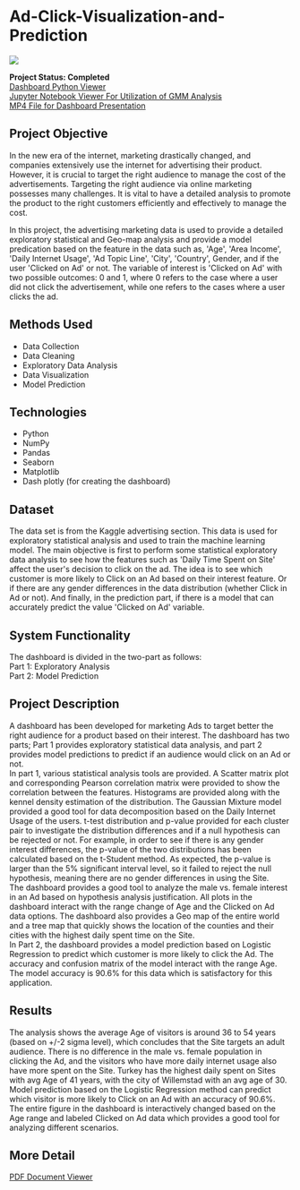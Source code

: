 # Ad-Click-Visualization-and-Prediction

<img src="Project_Dash2.gif" style>

**Project Status: Completed**
<br>
<a href="https://github.com/majfeizatgmaildotcom/Ad-Click-Visualization-and-Prediction/blob/eacfd418a8110df4fe3711b4d7f20083c4b42c3e/Visualization_project_forUCONN_PY_ver9_Final.py">Dashboard Python Viewer</a>
<br>
<a href="https://github.com/majfeizatgmaildotcom/Ad-Click-Visualization-and-Prediction/blob/e17aee6ff459dc43b05042ca7c1c34d209f2f2ae/AD%20Click%20Data%20Analaysis.ipynb">Jupyter Notebook Viewer For Utilization of GMM Analysis</a>
<br>
<a href="https://github.com/majfeizatgmaildotcom/Ad-Click-Visualization-and-Prediction/blob/9f147ee42b5dbde7d75935f7b28872423cc4a6da/Visualization_Presentation_Final_rev2.mp4">MP4 File for Dashboard Presentation</a>

## Project Objective
 In the new era of the internet, marketing drastically changed, and companies extensively use the internet for advertising their product. However, it is crucial to target the right audience to manage the cost of the advertisements. Targeting the right audience via online marketing possesses many challenges. It is vital to have a detailed analysis to promote the product to the right customers efficiently and effectively to manage the cost.

 In this project, the advertising marketing data is used to provide a detailed exploratory statistical and Geo-map analysis and provide a model predication based on the feature in the data such as, 'Age', 'Area Income', 'Daily Internet Usage', 'Ad Topic Line', 'City', 'Country', Gender, and if the user 'Clicked on Ad' or not.
The variable of interest is 'Clicked on Ad' with two possible outcomes: 0 and 1, where 0 refers to the case where a user did not click the advertisement, while one refers to the cases where a user clicks the ad.
<br>
## Methods Used
+ Data Collection
+ Data Cleaning
+ Exploratory Data Analysis
+ Data Visualization
+ Model Prediction

## Technologies
+ Python
+ NumPy 
+ Pandas 
+ Seaborn
+ Matplotlib
+ Dash plotly (for creating the dashboard)

## Dataset
 The data set is from the Kaggle advertising section. This data is used for exploratory statistical analysis and used to train the machine learning model. 
The main objective is first to perform some statistical exploratory data analysis to see how the features such as 'Daily Time Spent on Site' affect the user's decision to click on the ad. The idea is to see which customer is more likely to Click on an Ad based on their interest feature. Or if there are any gender differences in the data distribution (whether Click in Ad or not). And finally, in the prediction part, if there is a model that can accurately predict the value 'Clicked on Ad' variable.

## System Functionality
The dashboard is divided in the two-part as follows:\
Part 1: Exploratory Analysis\
Part 2:  Model Prediction

<!-- #### Part 1) In this part, the dashboard provides interactive figures so the user can do an exploratory statistical analysis of the data as follows:
1)	Entire plots in the dashboard will be interactively updated based on Age:\
Since the Age of the audience is fundamental, the user is given the capability to change the entire plot with a range of Age of the audience. The user can select the Age range that provides the best correlation amount other features.
2)	The entire plots in the dashboard are interactively updated based on a) the audience who clicked on the Ad, b) the audience who did not click on the Ad, c) both a and b groups.
3)	Geo map plot provided (figure 1) a country location of each data. This graph helps users identify which country has to most daily internet usage on the Site. The graph also calculated the average Age of the users in each country. For example, in this figure, for the user who clicked in Ad, the avg age in Turkey is about 41 years. It also shows Norway and Germany have the average Age of 52 are the oldest, and Japan, with avg Age of 24 is the youngest country.

4)	Treemap of Daily customer time Spent on Site in the figure shows the country, and the figure 2a, shows the city of each user. With this plot, a user can quickly see which county (and its cities) has the most daily time spent on Site. As the dashboard has interacted with age range and Clided Ad data, a user can see which city has the most daily time spent on the Site per selected age range. For example, it can be seen that Turkey has the highest daily spent on Sites, along with the city of Willemstad. By hovering the mouse, the user can also see the customer's Age who clicked on the Ad is around 30 in this city.

5) Scatter Matrix and Correlation plots in Figures 3, and 4 show the scattered and the correlation between each pair in the feature data. Figure 3 mainly indicates that the data can be clustered into two groups: audiences who clicked on Ads and those who did not click on Ad. 
By looking at both data sets in clicked Ad and non-clicked, in correlation plots in figure 4, we can see that generally speaking, the user who more spent on the Site are younger Age (negatively correlated), and the user who has more daily internet usage also has more spent on the Site.

6) Scatter plot of Daily Internet Usage vs. Daily Spent time on Site vs. Age, and its corresponding histogram and KDE demonstrated the distribution of Daily Internet Usage and Daily Time Spent on Site provided in Figure 5. All figures suggest that the data can be clustered in two groups with two different daily spent on-site time distributions to reduce the data to two groups.

7) The 2D density contour shows Daily Time Spent on Site and indicates that the data can be clustered in two groups in figure 6. This plot, along with GMM in figure 7, provided two group populations based on Daily Time Spent on Site vs. Age.

8) Gaussian Mixture Model method is used to see how the data can be clustered into two (or more) groups. Users can select the desired cluster, and the cluster shows with different colors. The Silhouettes method is recommended as an option for selecting the number of cluster groups. Figure 7 shows the scatter data of Daily Time Spent on Site vs. Age, with two symbols for Clicked on Ad 0, and 1.
Figure 8 and Figure 9 interactively show the corresponding cluster. Figure 8 shows the distribution in violin plots, and Figure 9 shows the KDE of the distribution. The p-values corresponding to each pair group are calculated based on the t-Student distribution to see if there is any significant difference in the two distributions (based on some significant level criteria). 
The two clusters group can give good criteria for reducing the data to two groups based on the Daily Time Spent on the Site. The idea would be to focus on the audience using less time on the Site and clicking on the Ad.

9) In this part of the dashboard, the gender impact in the data is analyzed. The null hypothesis is "The ave age of the male customer is the same as female customers". The alternative hypothesis is that avg Age is not the same.
Figure 10 on the left shows the distribution of males vs. females in the violin plot, which is very similar—in figure 10 on the right shows the corresponding KDE plot, which confirms the similar distribution. In the upper-right part of figure 10, the p-value of the two distributions has been calculated based on the t-Student method. As expected, the p-value is way larger than 5% significant interval level, so it is failed to reject the hypothesis, meaning there is no gender differences in using the Site.

#### Part 2) This part is dedicated to the model prediction:
A machine learning model is provided based on Logistic Regression with an accuracy of 90.6%. Figure 11 provides the performance of the model based on the confusion matrix. The total number of accurate predictions is 158+141 = 299, and the total number of incorrect predations is 27+4 = 31, which is a good performance measure for this application. -->

## Project Description
 A dashboard has been developed for marketing Ads to target better the right audience for a product based on their interest. The dashboard has two parts; Part 1 provides exploratory statistical data analysis, and part 2 provides model predictions to predict if an audience would click on an Ad or not.\
In part 1, various statistical analysis tools are provided. A Scatter matrix plot and corresponding Pearson correlation matrix were provided to show the correlation between the features. Histograms are provided along with the kennel density estimation of the distribution. The Gaussian Mixture model provided a good tool for data decomposition based on the Daily Internet Usage of the users. t-test distribution and p-value provided for each cluster pair to investigate the distribution differences and if a null hypothesis can be rejected or not. For example, in order to see if there is any gender interest differences, the p-value of the two distributions has been calculated based on the t-Student method. As expected, the p-value is larger than the 5% significant interval level, so it failed to reject the null hypothesis, meaning there are no gender differences in using the Site.\
 The dashboard provides a good tool to analyze the male vs. female interest in an Ad based on hypothesis analysis justification. 
All plots in the dashboard interact with the range change of Age and the Clicked on Ad data options. 
The dashboard also provides a Geo map of the entire world and a tree map that quickly shows the location of the counties and their cities with the highest daily spent time on the Site.\
 In Part 2, the dashboard provides a model prediction based on Logistic Regression to predict which customer is more likely to click the Ad. The accuracy and confusion matrix of the model interact with the range Age. The model accuracy is 90.6% for this data which is satisfactory for this application.
 
 ## Results
 The analysis shows the average Age of visitors is around 36 to 54 years (based on +/-2 sigma level), which concludes that the Site targets an adult audience. There is no difference in the male vs. female population in clicking the Ad, and the visitors who have more daily internet usage also have more spent on the Site. Turkey has the highest daily spent on Sites with avg Age of 41 years, with the city of Willemstad with an avg age of 30. Model prediction based on the Logistic Regression method can predict which visitor is more likely to Click on an Ad with an accuracy of 90.6%. 
The entire figure in the dashboard is interactively changed based on the Age range and labeled Clicked on Ad data which provides a good tool for analyzing different scenarios.

## More Detail
<a href="https://github.com/majfeizatgmaildotcom/Ad-Click-Visualization-and-Prediction/blob/e24fc35d8f38ecf143e2fc16e55e043232a5c723/Ad%20Click%20Visualization%20and%20Prediction%20Document.pdf">PDF Document Viewer</a>
<br>


